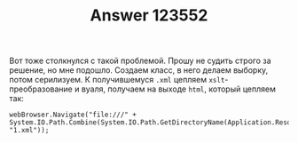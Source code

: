 ﻿---
title: "Answer 123552"
se.owner.user_id: 7945
se.owner.display_name: "ploff"
se.owner.link: "https://ru.stackoverflow.com/users/7945/ploff"
se.answer_id: 123552
se.question_id: 98589
se.post_type: answer
se.score: 0
se.is_accepted: False
---
<p>Вот тоже столкнулся с такой проблемой. Прошу не судить строго за решение, но мне подошло.
Создаем класс, в него делаем выборку, потом серилизуем. К получившемуся <code>.xml</code> цепляем <code>xslt</code>-преобразование и вуаля, получаем на выходе <code>html</code>, который цепляем так:</p>
<pre><code>webBrowser.Navigate("file:///" + System.IO.Path.Combine(System.IO.Path.GetDirectoryName(Application.ResourceAssembly.Location), "1.xml"));
</code></pre>